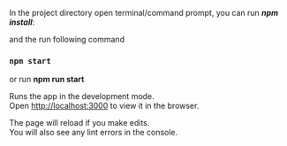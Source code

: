 In the project directory open terminal/command prompt, you can run **_npm install_**:

and the run following command

### `npm start`

or run **npm run start**

Runs the app in the development mode.<br />
Open [http://localhost:3000](http://localhost:3000) to view it in the browser.

The page will reload if you make edits.<br />
You will also see any lint errors in the console.
